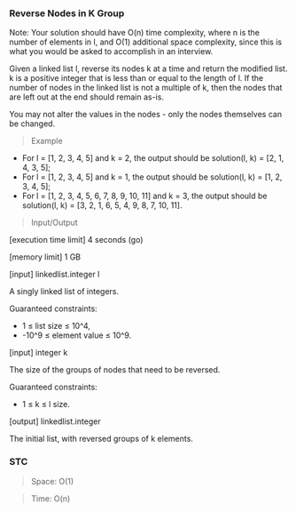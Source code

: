 ### Reverse Nodes in K Group

Note: Your solution should have O(n) time complexity, where n is the number of elements in l, and O(1) additional space complexity, since this is what you would be asked to accomplish in an interview.

Given a linked list l, reverse its nodes k at a time and return the modified list. k is a positive integer that is less than or equal to the length of l. If the number of nodes in the linked list is not a multiple of k, then the nodes that are left out at the end should remain as-is.

You may not alter the values in the nodes - only the nodes themselves can be changed.

> Example

- For l = [1, 2, 3, 4, 5] and k = 2, the output should be solution(l, k) = [2, 1, 4, 3, 5];
- For l = [1, 2, 3, 4, 5] and k = 1, the output should be solution(l, k) = [1, 2, 3, 4, 5];
- For l = [1, 2, 3, 4, 5, 6, 7, 8, 9, 10, 11] and k = 3, the output should be solution(l, k) = [3, 2, 1, 6, 5, 4, 9, 8, 7, 10, 11].

> Input/Output

[execution time limit] 4 seconds (go)

[memory limit] 1 GB

[input] linkedlist.integer l

A singly linked list of integers.

Guaranteed constraints:

- 1 ≤ list size ≤ 10^4,
- -10^9 ≤ element value ≤ 10^9.

[input] integer k

The size of the groups of nodes that need to be reversed.

Guaranteed constraints:

- 1 ≤ k ≤ l size.

[output] linkedlist.integer

The initial list, with reversed groups of k elements.

### STC

> Space: O(1)

> Time: O(n)
